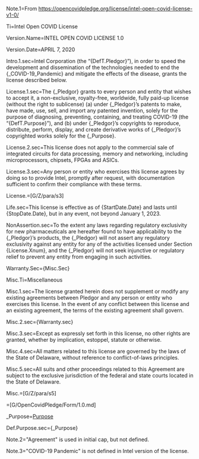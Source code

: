Note.1=From https://opencovidpledge.org/license/intel-open-covid-license-v1-0/

Ti=Intel Open COVID License

Version.Name=INTEL OPEN COVID LICENSE 1.0

Version.Date=APRIL 7, 2020

Intro.1.sec=Intel Corporation (the “{DefT.Pledgor}”), in order to speed the development and dissemination of the technologies needed to end the {_COVID-19_Pandemic} and mitigate the effects of the disease, grants the license described below.


License.1.sec=The {_Pledgor} grants to every person and entity that wishes to accept it, a non-exclusive, royalty-free, worldwide, fully paid-up license (without the right to sublicense) (a) under {_Pledgor}’s patents to make, have made, use, sell, and import any patented invention, solely for the purpose of diagnosing, preventing, containing, and treating COVID-19 (the “{DefT.Purpose}”), and (b) under {_Pledgor}’s copyrights to reproduce, distribute, perform, display, and create derivative works of {_Pledgor}’s copyrighted works solely for the {_Purpose}.

License.2.sec=This license does not apply to the commercial sale of integrated circuits for data processing, memory and networking, including microprocessors, chipsets, FPGAs and ASICs.

License.3.sec=Any person or entity who exercises this license agrees by doing so to provide Intel, promptly after request, with documentation sufficient to confirm their compliance with these terms.

License.=[G/Z/para/s3]

Life.sec=This license is effective as of {StartDate.Date} and lasts until {StopDate.Date}, but in any event, not beyond January 1, 2023.

NonAssertion.sec=To the extent any laws regarding regulatory exclusivity for new pharmaceuticals are hereafter found to have applicability to the {_Pledgor}’s products, the {_Pledgor} will not assert any regulatory exclusivity against any entity for any of the activities licensed under Section {License.Xnum}, and the {_Pledgor} will not seek injunctive or regulatory relief to prevent any entity from engaging in such activities.


Warranty.Sec={Misc.Sec}

Misc.Ti=Miscellaneous

Misc.1.sec=The license granted herein does not supplement or modify any existing agreements between Pledgor and any person or entity who exercises this license.  In the event of any conflict between this license and an existing agreement, the terms of the existing agreement shall govern.

Misc.2.sec={Warranty.sec}

Misc.3.sec=Except as expressly set forth in this license, no other rights are granted, whether by implication, estoppel, statute or otherwise.

Misc.4.sec=All matters related to this license are governed by the laws of the State of Delaware, without reference to conflict-of-laws principles.

Misc.5.sec=All suits and other proceedings related to this Agreement are subject to the exclusive jurisdiction of the federal and state courts located in the State of Delaware.

Misc.=[G/Z/para/s5]

=[G/OpenCovidPledge/Form/1.0.md]

_Purpose=<a href='#Def.Purpose.sec' class='definedterm'>Purpose</a>

Def.Purpose.sec={_Purpose}

Note.2="Agreement" is used in initial cap, but not defined.

Note.3="COVID-19 Pandemic" is not defined in Intel version of the license.
